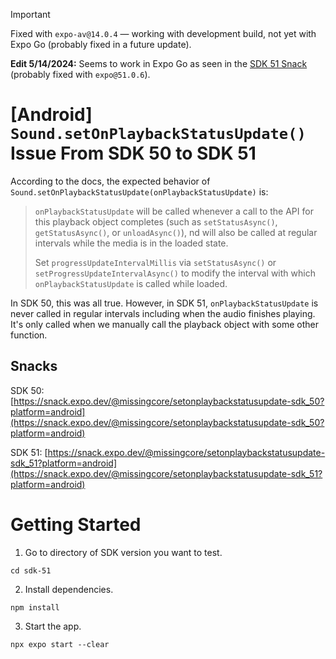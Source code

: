 > [!IMPORTANT]  
> Fixed with `expo-av@14.0.4` — working with development build, not yet with Expo Go (probably fixed in a future update).
>
> **Edit 5/14/2024:** Seems to work in Expo Go as seen in the [SDK 51 Snack](https://snack.expo.dev/@missingcore/setonplaybackstatusupdate-sdk_51?platform=android) (probably fixed with `expo@51.0.6`).

# [Android] `Sound.setOnPlaybackStatusUpdate()` Issue From SDK 50 to SDK 51

According to the docs, the expected behavior of `Sound.setOnPlaybackStatusUpdate(onPlaybackStatusUpdate)` is:

> `onPlaybackStatusUpdate` will be called whenever a call to the API for this playback object completes (such as `setStatusAsync()`, `getStatusAsync()`, or `unloadAsync()`), nd will also be called at regular intervals while the media is in the loaded state.
>
> Set `progressUpdateIntervalMillis` via `setStatusAsync()` or `setProgressUpdateIntervalAsync()` to modify the interval with which `onPlaybackStatusUpdate` is called while loaded.

In SDK 50, this was all true. However, in SDK 51, `onPlaybackStatusUpdate` is never called in regular intervals including when the audio finishes playing. It's only called when we manually call the playback object with some other function.

## Snacks

SDK 50: [https://snack.expo.dev/@missingcore/setonplaybackstatusupdate-sdk_50?platform=android](https://snack.expo.dev/@missingcore/setonplaybackstatusupdate-sdk_50?platform=android)

SDK 51: [https://snack.expo.dev/@missingcore/setonplaybackstatusupdate-sdk_51?platform=android](https://snack.expo.dev/@missingcore/setonplaybackstatusupdate-sdk_51?platform=android)

# Getting Started

1. Go to directory of SDK version you want to test.

```
cd sdk-51
```

2. Install dependencies.

```
npm install
```

3. Start the app.

```
npx expo start --clear
```
